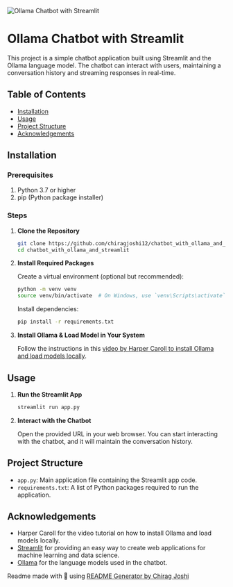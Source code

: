 ![Ollama Chatbot with Streamlit](https://raw.githubusercontent.com/chiragjoshi12/chatbot_with_ollama_and_streamlit/main/img/banner.png)

# Ollama Chatbot with Streamlit

This project is a simple chatbot application built using Streamlit and the Ollama language model. The chatbot can interact with users, maintaining a conversation history and streaming responses in real-time.

## Table of Contents
- [Installation](#installation)
- [Usage](#usage)
- [Project Structure](#project-structure)
- [Acknowledgements](#acknowledgements)

## Installation

### Prerequisites

1. Python 3.7 or higher
2. pip (Python package installer)

### Steps

1. **Clone the Repository**

    ```sh
    git clone https://github.com/chiragjoshi12/chatbot_with_ollama_and_streamlit.git
    cd chatbot_with_ollama_and_streamlit
    ```

2. **Install Required Packages**

    Create a virtual environment (optional but recommended):

    ```sh
    python -m venv venv
    source venv/bin/activate  # On Windows, use `venv\Scripts\activate`
    ```

    Install dependencies:

    ```sh
    pip install -r requirements.txt
    ```

3. **Install Ollama & Load Model in Your System**

    Follow the instructions in this [video by Harper Caroll to install Ollama and load models locally](https://www.youtube.com/watch?v=dOm9YWSYbbg).

## Usage

1. **Run the Streamlit App**

    ```sh
    streamlit run app.py
    ```

2. **Interact with the Chatbot**

    Open the provided URL in your web browser. You can start interacting with the chatbot, and it will maintain the conversation history.

## Project Structure

- `app.py`: Main application file containing the Streamlit app code.
- `requirements.txt`: A list of Python packages required to run the application.

## Acknowledgements

- Harper Caroll for the video tutorial on how to install Ollama and load models locally.
- [Streamlit](https://streamlit.io/) for providing an easy way to create web applications for machine learning and data science.
- [Ollama](https://ollama.ai/) for the language models used in the chatbot.

Readme made with 💖 using [README Generator by Chirag Joshi](https://github.com/chiragjoshi12/readme-generator)